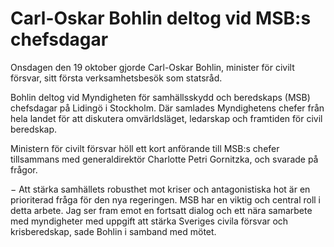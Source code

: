 # Carl-Oskar Bohlin deltog vid MSB:s chefsdagar

Onsdagen den 19 oktober gjorde Carl-Oskar Bohlin, minister för civilt försvar, sitt första verksamhetsbesök som statsråd.

Bohlin deltog vid Myndigheten för samhällsskydd och beredskaps (MSB) chefsdagar på Lidingö i Stockholm. Där samlades Myndighetens chefer från hela landet för att diskutera omvärldsläget, ledarskap och framtiden för civil beredskap.

Ministern för civilt försvar höll ett kort anförande till MSB:s chefer tillsammans med generaldirektör Charlotte Petri Gornitzka, och svarade på frågor.

− Att stärka samhällets robusthet mot kriser och antagonistiska hot är en prioriterad fråga för den nya regeringen. MSB har en viktig och central roll i detta arbete. Jag ser fram emot en fortsatt dialog och ett nära samarbete med myndigheter med uppgift att stärka Sveriges civila försvar och krisberedskap, sade Bohlin i samband med mötet.
